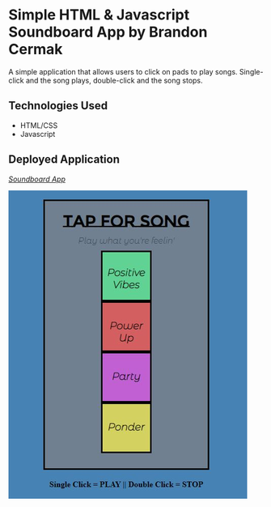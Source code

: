 # Simple HTML & Javascript Soundboard App by Brandon Cermak

A simple application that allows users to click on pads to play songs. Single-click and the song plays, double-click and the song stops. 

## Technologies Used
* HTML/CSS
* Javascript

## Deployed Application
*[Soundboard App](https://soundboardapp-c9df9.web.app/)*

![Alt](assets/soundboardapp.JPG)
